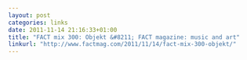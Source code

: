 ```yaml
---
layout: post
categories: links
date: 2011-11-14 21:16:33+01:00
title: "FACT mix 300: Objekt &#8211; FACT magazine: music and art"
linkurl: "http://www.factmag.com/2011/11/14/fact-mix-300-objekt/"
---
```


